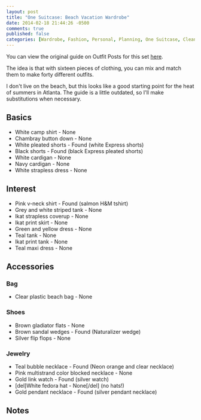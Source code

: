 ```yaml
---
layout: post
title: "One Suitcase: Beach Vacation Wardrobe"
date: 2014-02-18 21:44:26 -0500
comments: true
published: false
categories: [Wardrobe, Fashion, Personal, Planning, One Suitcase, Cleanout, Summer]
---
```


You can view the original guide on Outfit Posts for this set [here](http://www.outfitposts.com/2012/12/summary-one-suitcase-beach-vacation.html).

The idea is that with sixteen pieces of clothing, you can mix and match them to make forty 
different outfits.

I don't live on the beach, but this looks like a good starting point for the
heat of summers in Atlanta.  The guide is a little outdated, so I'll make 
substitutions when necessary.

## Basics
- White camp shirt - None
- Chambray button down - None
- White pleated shorts - Found (white Express shorts)
- Black shorts - Found (black Express pleated shorts)
- White cardigan - None
- Navy cardigan - None
- White strapless dress - None

## Interest
- Pink v-neck shirt - Found (salmon H&M tshirt)
- Grey and white striped tank - None
- Ikat strapless coverup - None
- Ikat print skirt - None
- Green and yellow dress - None
- Teal tank - None
- Ikat print tank - None
- Teal maxi dress - None

## Accessories
### Bag
- Clear plastic beach bag - None

### Shoes
- Brown gladiator flats - None
- Brown sandal wedges - Found (Naturalizer wedge)
- Silver flip flops - None

### Jewelry
- Teal bubble necklace - Found (Neon orange and clear necklace)
- Pink multistrand color blocked necklace - None
- Gold link watch - Found (silver watch)
- [del]White fedora hat - None[/del] (no hats!)
- Gold pendant necklace - Found (silver pendant necklace)

## Notes
